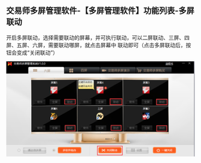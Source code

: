 ## 交易师多屏管理软件-【多屏管理软件】功能列表-多屏联动

开启多屏联动，选择需要联动的屏幕，并可执行联动，可以二屏联动、三屏、四屏、五屏、六屏，需要联动哪屏，就点击屏幕中  联动即可（点击多屏联动后，按钮会变成“关闭联动”）

![image.png](/assets/110261.png)